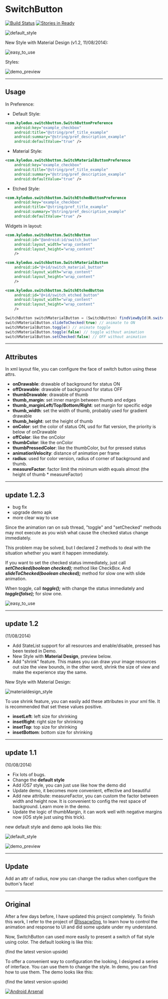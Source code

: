 SwitchButton
============

[![Build Status](https://travis-ci.org/yongjhih/SwitchButton.png?branch=master)](https://travis-ci.org/yongjhih/SwitchButton) [![Stories in Ready](https://badge.waffle.io/yongjhih/SwitchButton.png)](http://waffle.io/yongjhih/SwitchButton)

![default_style](https://raw.githubusercontent.com/kyleduo/SwitchButton/master/preview/default_style.png)

New Style with Material Design (v1.2, 11/08/2014):

![easy_to_use](https://raw.githubusercontent.com/kyleduo/SwitchButton/master/preview/easy_to_use.png)

Styles:

![demo_preview](https://raw.githubusercontent.com/kyleduo/SwitchButton/master/preview/easy_to_style.png)

***
Usage
---

In Preference:

* Default Style:

```xml
<com.kyleduo.switchbutton.SwitchButtonPreference
    android:key="example_checkbox"
    android:title="@string/pref_title_example"
    android:summary="@string/pref_description_example"
    android:defaultValue="true" />
```

* Material Style:

```xml
<com.kyleduo.switchbutton.SwitchMaterialButtonPreference
    android:key="example_checkbox"
    android:title="@string/pref_title_example"
    android:summary="@string/pref_description_example"
    android:defaultValue="true" />
```

* Etched Style:

```xml
<com.kyleduo.switchbutton.SwitchEtchedButtonPreference
    android:key="example_checkbox"
    android:title="@string/pref_title_example"
    android:summary="@string/pref_description_example"
    android:defaultValue="true" />
```

Widgets in layout:

```xml
<com.kyleduo.switchbutton.SwitchButton
    android:id="@android:id/switch_button"
    android:layout_width="wrap_content"
    android:layout_height="wrap_content"
    />
```

```xml
<com.kyleduo.switchbutton.SwitchMaterialButton
    android:id="@+id/switch_material_button"
    android:layout_width="wrap_content"
    android:layout_height="wrap_content"
    />
```

```xml
<com.kyleduo.switchbutton.SwitchEtchedButton
    android:id="@+id/switch_etched_button"
    android:layout_width="wrap_content"
    android:layout_height="wrap_content"
    />
```

```java
SwitchButton switchMaterialButton = (SwitchButton) findViewById(R.switch_material_button);
switchMaterialButton.slideToChecked(true) // animate to ON
switchMaterialButton.toggle() // animate toggle
switchMaterialButton.toggle(false) // toggle without animation
switchMaterialButton.setChecked(false) // OFF without animation
```

***
Attributes
---

In xml layout file, you can configure the face of switch button using these attrs.

*   __onDrawable__: drawable of background for status ON
*   __offDrawable__: drawable of background for status OFF
*   __thumbDrawable__: drawable of thumb
*   __thumb_margin__: set inner margin between thumb and edges
*   __thumb_marginLeft/Top/Bottom/Right__: set margin for specific edge
*   __thumb_width__: set the width of thumb, probably used for gradient drawable
*   __thumb_height__: set the height of thumb
*   __onColor__: set the color of status ON, usd for flat version, the priority is below of onDrawable
*   __offColor__: like the onColor
*   __thumbColor__: like the onColor
*   __thumbPressedColor__: like the thumbColor, but for pressed status
*   __animationVelocity__: distance of animation per frame
*   __radius__: used for color version, radius of corner of background and thumb.
*   __measureFactor__: factor limit the minimum width equals almost (the height of thumb * measureFactor)

***
update 1.2.3
---
*   bug fix
*   upgrade demo apk
*   more clear way to use

Since the animation ran on sub thread, "toggle" and "setChecked" methods may mot execute as you wish what cause the checked status change immediately.

This problem may be solved, but I declared 2 methods to deal with the situation whether you want it happen immediately.

If you want to set the checked status immediately, just call ___setChecked(boolean checked);___ method like CheckBox. And ___slideToChecked(boolean checked);___ method for slow one with slide animation.

When toggle, call ___toggle();___ with change the status immediately and ___toggle(false);___ for slow one.


![easy_to_use](https://raw.githubusercontent.com/kyleduo/SwitchButton/master/preview/easy_to_use.png)
***
update 1.2
---
(11/08/2014)

* Add StateList support for all resources and enable/disable, pressed has been tested in Demo.
* New Style with __Material Design__, preview below.
* Add "shrink" feature. This makes you can draw your image resources out size the view bounds, in the other word, shrink the size of view and make the experience stay the same.

New Style with Material Design:

![materialdesign_style](https://raw.githubusercontent.com/kyleduo/SwitchButton/master/preview/switchbutton_md.jpg)

To use shrink feature, you can easily add these attributes in your xml file. It is recommended that set these values positive.

*   __insetLeft__: left size for shrinking
*   __insetRight__: right size for shrinking
*   __insetTop__: top size for shrinking
*   __insetBottom__: bottom size for shrinking


***
update 1.1
---
(10/08/2014)

* Fix lots of bugs.
* Change the __default style__
* Add iOS7 style, you can just use like how the demo did
* Update demo, it becomes more convenient, effective and beautiful
* Add new attribute: measureFactor, you can custom the factor between width and height now. It is convenient to config the rest space of background. Learn more in the demo.
* Update the logic of thumbMargin, it can work well with negative margins now (iOS style just using this trick).

new default style and demo apk looks like this:

![default_style](https://raw.githubusercontent.com/kyleduo/SwitchButton/master/preview/default_style.png)

![demo_preview](https://raw.githubusercontent.com/kyleduo/SwitchButton/master/preview/easy_to_style.png)

***

Update
---
Add an attr of radius, now you can change the radius when configure the button's face!

***
Original
----

After a few days before, I have updated this project completely. To finish this work, I refer to the project of [@Issacw0ng](https://github.com/Issacw0ng/SwitchButton), to learn how to control the animation and response to UI and did some update under my understand.

Now, SwitchButton can used more easily to present a switch of flat style using color. The default looking is like this:

(find the latest version upside)

To offer a convenient way to configuration the looking, I designed a series of interface. You can use them to change the style. In demo, you can find how to use them. The demo looks like this:

(find the latest version upside)

[![Android Arsenal](https://img.shields.io/badge/Android%20Arsenal-SwitchButton-brightgreen.svg?style=flat)](https://android-arsenal.com/details/1/1119)
